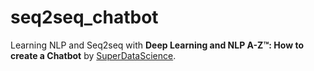 # seq2seq_chatbot

Learning NLP and Seq2seq with **Deep Learning and NLP A-Z™: How to create a Chatbot** by [SuperDataScience](https://www.superdatascience.com/).
